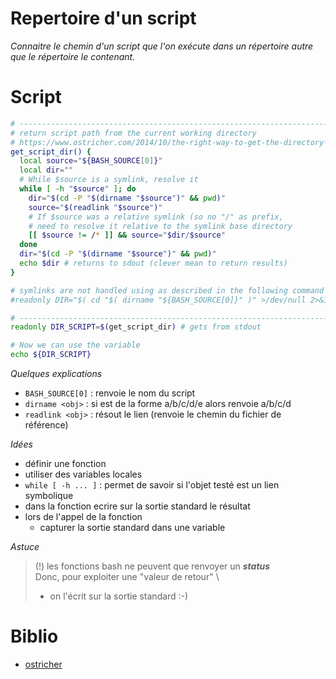 # Repertoire d'un script
_Connaitre le chemin d'un script que l'on exécute dans un répertoire autre que le répertoire le contenant._
# Script
```bash
# ------------------------------------------------------------------------------
# return script path from the current working directory
# https://www.ostricher.com/2014/10/the-right-way-to-get-the-directory-of-a-bash-script/
get_script_dir() {
  local source="${BASH_SOURCE[0]}"
  local dir=""
  # While $source is a symlink, resolve it
  while [ -h "$source" ]; do
    dir="$(cd -P "$(dirname "$source")" && pwd)"
    source="$(readlink "$source")"
    # If $source was a relative symlink (so no "/" as prefix,
    # need to resolve it relative to the symlink base directory
    [[ $source != /* ]] && source="$dir/$source"
  done
  dir="$(cd -P "$(dirname "$source")" && pwd)"
  echo $dir # returns to sdout (clever mean to return results)
}

# symlinks are not handled using as described in the following command
#readonly DIR="$( cd "$( dirname "${BASH_SOURCE[0]}" )" >/dev/null 2>&1 && pwd )"

# ------------------------------------------------------------------------------
readonly DIR_SCRIPT=$(get_script_dir) # gets from stdout

# Now we can use the variable
echo ${DIR_SCRIPT}
```
*Quelques explications*
- `BASH_SOURCE[0]` : renvoie le nom du script
- `dirname <obj>` : si <obj> est de la forme a/b/c/d/e alors renvoie a/b/c/d
- `readlink <obj>` : résout le lien (renvoie le chemin du fichier de référence)

*Idées*
- définir une fonction
- utiliser des variables locales
- `while [ -h ... ]` : permet de savoir si l'objet testé est un lien symbolique
- dans la fonction ecrire sur la sortie standard le résultat
- lors de l'appel de la fonction
  - capturer la sortie standard dans une variable

*Astuce*
> (!) les fonctions bash ne peuvent que renvoyer un ***status*** \
> Donc, pour exploiter une "valeur de retour" \
> - on l'écrit sur la sortie standard :-)

# Biblio
- [ostricher](https://www.ostricher.com/2014/10/the-right-way-to-get-the-directory-of-a-bash-script/)
